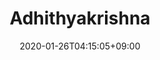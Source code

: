 ---
title: Adhithyakrishna
description: A website to journal my learnings as a computer science engineer. 
date: 2020-01-26T04:15:05+09:00
draft: false
landing:
  height: 450
  image: images/section/joe.png
  title:
    - Adhithyakrishna
  text:
  titleColor:
  textColor:
  spaceBetweenTitleText: 8
  buttons:
    - link: documents/Adhithya_resume.pdf
      text: Download my Resume
      color: primary
footer:
  sections:
    - title: Navigation
      links:
        - title: Tech
          link: /tech
        - title: Literature
          link: /literature
    - title: Links
      links:
        - title: GitHub
          link: https://github.com/adhithyakrishna/
        - title: LinkedIn
          link: https://www.linkedin.com/in/adhithya-krishna/
    - title: Contact
      links:
        - title: Email
          link: mailto:akrishna.cse21@gmail.com
  contents: 
    align: left
    applySinglePageCss: false
    markdown:
      |
      ## Akrishna
      Copyright © 2021. All rights reserved.

sections:
  - bgcolor: primary
    type: card
    description: "I am currently working as a Software Engineer 2 at Nordstrom. I am a tech enthusiast with an infinite zeal to design and build scalable web applications. I obtained my masters degree in Computer and Information Sciences from University at Buffalo, New York."
    header: 
      title: About me
      hlcolor: "#5468d2"
      color: 
      fontSize: 32
      width: 290
    cards:
      - subtitle: Team Worker
        subtitlePosition: center
        image: images/section/team.png
        color: white
      - subtitle: Fast Learner
        subtitlePosition: center
        image: images/section/skills.png
        color: white
      - subtitle: Problem Solver
        subtitlePosition: center
        image: images/section/problemsolver.png
        color: white
  - bgcolor: primary
    type: normal
    header:
      title: Work experience
      hlcolor: "#5468d2"
      color: 
      fontSize: 32
      width: 340
    body:      
      cards:
        - company: Nordstrom, Inc.
          subtitlePosition: left
          position: Software Engineer 2
          timestamp : April 2021 - Present, Seattle, WA
          image: images/section/building.png
          imagePosition: left
          description :
            - point: Currently working on some interesting projects in the Inventory deployment and planning space.
            - point: I have hands on experience working with docker, kubernetes, AWS, Kafka, Gitlab-CI
        - company: Skava systems
          subtitlePosition: left
          position: Software Development Engineer
          timestamp : Jun 2016 - Jun 2019, Coimbatore, India 
          image: images/section/building.png
          imagePosition: left
          description:
            - point: Achieved a 12% increase in product search accuracy by engineering migration tool using the Spring framework to index around 2 million product data from the MySQL database into Apache Solr.
            - point: Planned and employed a test-driven development approach to develop restful microservices using Spring framework, MySQL database, OAuth2 for authentication and, and Apache Solr for caching.
            - point: Reduced page load time by 50% from 4 seconds to 2 seconds by designing and developing jQuery plugins.
        - company: Skava systems
          subtitlePosition: left
          position: Software Development Engineer Intern
          timestamp : Jan 2016 - Jun 2019, Coimbatore, India
          image: images/section/building.png
          imagePosition: left
          description:
            - point: Engineered a configuration based modular web scraper using Node.JS and Cheerio to dynamically retrieve product information of up to 5 websites and store them into a MongoDB database.
            - point: Created a complete wedding registry website using HTML5, CSS3, and jQuery.
  - bgcolor: primary
    type: skills
    header:
      title: Skills
      hlcolor: "#5468d2"
      color: 
      fontSize: 32
      width: 340
    body:
      skills:
        - name:  Java
          image: images/section/java.png
          imagePosition: left
          subtitle: Java
          description:
        - name: Golang
          image: images/section/go.png
          imagePosition: left
          description:
          subtitle: Golang
        - name: Git
          image: images/section/git.png
          imagePosition: left
          subtitle: Git
          description:
        - name: Javascript
          image: images/section/js.png
          imagePosition: left
          subtitle: Javascript
          description:
  - bgcolor: primary
    type: project
    header: 
      title: Projects
      hlcolor: "#5468d2"
      color: 
      fontSize: 32
      width: 290
    cards:
      - subtitle: BettingLite-Dapp
        subtitlePosition: center
        description: "A blockchain project aimed at providing a decentralized and anonymous betting platform."
        image: images/section/code.png
        color: white
        button: 
          name: Details
          link: https://github.com/adhithyakrishna/BlockChainProject
          size: large
          target: _blank
          color: 'white'
          bgcolor: '#5468d2'
      - subtitle: Saavn-nodejs  
        subtitlePosition: center
        description: "A node js wrapper for the jio saavn api, the motive of this project is to create a fullstack music streaming website."
        image: images/section/code.png
        color: white
        button: 
          name: Details
          link: https://github.com/adhithyakrishna/saavn-nodejs
          size: large
          target: _blank
          color: 'white'
          bgcolor: '#5468d2'
      - subtitle: Twitter Analyzer
        subtitlePosition: center
        description: "Project to analyze rhetoric of prominent public leader’s tweets based on multilingual search, sentiment analysis and topic analysis."
        image: images/section/code.png
        color: white
        button: 
          name: Details
          link: https://github.com/adhithyakrishna/Twitter-Analyzer
          size: large
          target: _blank
          color: 'white'
          bgcolor: '#5468d2'
      - subtitle: Distributed Key Value Storage
        subtitlePosition: center
        description: "This project focuses on implementing a distributed key-value storage system, performing data replictation, data partitioning and automatic failure recovery."
        image: images/section/code.png
        color: white
        button: 
          name: Details
          link: https://github.com/adhithyakrishna/Amazon-dynamo-based-key-value-storage
          size: large
          target: _blank
          color: 'white'
          bgcolor: '#5468d2'
      - subtitle: Distributed Messenger Application
        subtitlePosition: center
        description: "This project implements a distributed messenger application, providing Fifo and total ordering guarantees, supporting concurrent storage and retrieval of messages."
        image: images/section/code.png
        color: white
        button: 
          name: Details
          link: https://github.com/adhithyakrishna/Distributed-messenger-application
          size: large
          target: _blank
          color: 'white'
          bgcolor: '#5468d2'
---